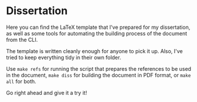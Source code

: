 # Dissertation

Here you can find the LaTeX template that I've prepared for my dissertation, as
well as some tools for automating the building process of the document from the
CLI.

The template is written cleanly enough for anyone to pick it up. Also, I've
tried to keep everything tidy in their own folder.

Use `make refs` for running the script that prepares the references to be used
in the document, `make diss` for building the document in PDF format, or `make
all` for both.

Go right ahead and give it a try it!

